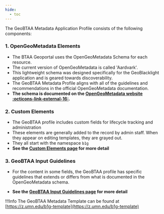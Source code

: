 ```yaml
---
hide:
  - toc
---
```


The GeoBTAA Metadata Application Profile consists of the following components:

### 1. OpenGeoMetadata Elements

- The BTAA Geoportal uses the OpenGeoMetadata Schema for each resource. 
- The current version of OpenGeoMetadata is called 'Aardvark'. 
- This lightweight schema was designed specifically for the GeoBlacklight application and is geared towards discoverability. 
- The GeoBTAA Metadata Profile aligns with all of the guidelines and recommendations in the official OpenGeoMetadata documentation. 
- **The schema is documented on the [OpenGeoMetadata website :octicons-link-external-16:](https://opengeometadata.org/ogm-aardvark).** 

### 2. Custom Elements

- The GeoBTAA profile includes custom fields for lifecycle tracking and administration
- These elements are generally added to the record by admin staff. When they appear on editing templates, they are grayed out.
- They all start with the namespace `b1g`
- **See the [Custom Elements page](b1g-custom-elements.md) for more detail**


### 3. GeoBTAA Input Guidelines

- For the content in some fields, the GeoBTAA profile has specific guidelines that extends or differs from what is documented in the OpenGeoMetadata schema.

- **See the [GeoBTAA Input Guidelines page](input-guidelines.md) for more detail**




!!!Info
	The GeoBTAA Metadata Template can be found at [https://z.umn.edu/b1g-template](https://z.umn.edu/b1g-template)